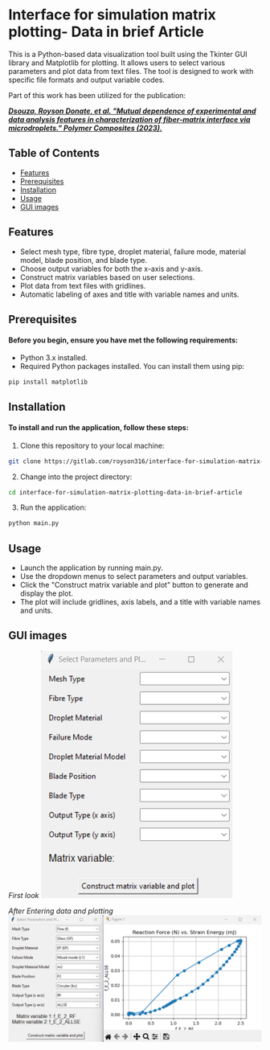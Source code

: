 # Interface for simulation matrix plotting- Data in brief Article

This is a Python-based data visualization tool built using the Tkinter GUI library and Matplotlib for plotting. It allows users to select various parameters and plot data from text files. The tool is designed to work with specific file formats and output variable codes.

Part of this work has been utilized for the publication:

[_**Dsouza, Royson Donate, et al. "Mutual dependence of experimental and data analysis features in characterization of fiber‐matrix interface via microdroplets." Polymer Composites (2023).**_](https://4spepublications.onlinelibrary.wiley.com/doi/full/10.1002/pc.27649 "DOI")

## Table of Contents

- [Features](#features)
- [Prerequisites](#prerequisites)
- [Installation](#installation)
- [Usage](#usage)
- [GUI images](#GUI_images)

## Features

- Select mesh type, fibre type, droplet material, failure mode, material model, blade position, and blade type.
- Choose output variables for both the x-axis and y-axis.
- Construct matrix variables based on user selections.
- Plot data from text files with gridlines.
- Automatic labeling of axes and title with variable names and units.

## Prerequisites

#### Before you begin, ensure you have met the following requirements:

- Python 3.x installed.
- Required Python packages installed. You can install them using pip:

```bash
pip install matplotlib
```

## Installation

#### To install and run the application, follow these steps:

1. Clone this repository to your local machine:

```bash
git clone https://gitlab.com/royson316/interface-for-simulation-matrix-plotting-data-in-brief-article.git
```

2. Change into the project directory:

```bash
cd interface-for-simulation-matrix-plotting-data-in-brief-article
```

3. Run the application:

```bash
python main.py
```

## Usage

* Launch the application by running main.py.
* Use the dropdown menus to select parameters and output variables.
* Click the "Construct matrix variable and plot" button to generate and display the plot.
* The plot will include gridlines, axis labels, and a title with variable names and units.

## GUI images
_First look_
![First Image](image.png)

_After Entering data and plotting_
![Data entering and plotting](image-1.png)